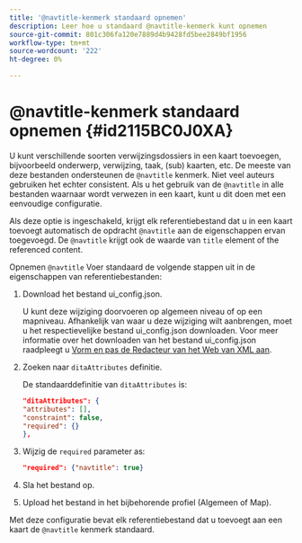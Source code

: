 ```yaml
---
title: '@navtitle-kenmerk standaard opnemen'
description: Leer hoe u standaard @navtitle-kenmerk kunt opnemen
source-git-commit: 801c306fa120e7889d4b9428fd5bee2849bf1956
workflow-type: tm+mt
source-wordcount: '222'
ht-degree: 0%

---
```



# @navtitle-kenmerk standaard opnemen {#id2115BC0J0XA}

U kunt verschillende soorten verwijzingsdossiers in een kaart toevoegen, bijvoorbeeld onderwerp, verwijzing, taak, \(sub\) kaarten, etc. De meeste van deze bestanden ondersteunen de `@navtitle` kenmerk. Niet veel auteurs gebruiken het echter consistent. Als u het gebruik van de `@navtitle` in alle bestanden waarnaar wordt verwezen in een kaart, kunt u dit doen met een eenvoudige configuratie.

Als deze optie is ingeschakeld, krijgt elk referentiebestand dat u in een kaart toevoegt automatisch de opdracht `@navtitle` aan de eigenschappen ervan toegevoegd. De `@navtitle` krijgt ook de waarde van `title` element of the referenced content.

Opnemen `@navtitle` Voer standaard de volgende stappen uit in de eigenschappen van referentiebestanden:

1. Download het bestand ui\_config.json.

   U kunt deze wijziging doorvoeren op algemeen niveau of op een mapniveau. Afhankelijk van waar u deze wijziging wilt aanbrengen, moet u het respectievelijke bestand ui\_config.json downloaden. Voor meer informatie over het downloaden van het bestand ui\_config.json raadpleegt u [Vorm en pas de Redacteur van het Web van XML aan](conf-folder-level.md#id2065G300O5Z).

1. Zoeken naar `ditaAttributes` definitie.

   De standaarddefinitie van `ditaAttributes` is:

   ```json
   "ditaAttributes": {
   "attributes": [],
   "constraint": false,
   "required": {}
   },
   ```

1. Wijzig de `required` parameter as:

   ```json
   "required": {"navtitle": true}
   ```

1. Sla het bestand op.

1. Upload het bestand in het bijbehorende profiel \(Algemeen of Map\).


Met deze configuratie bevat elk referentiebestand dat u toevoegt aan een kaart de `@navtitle` kenmerk standaard.


